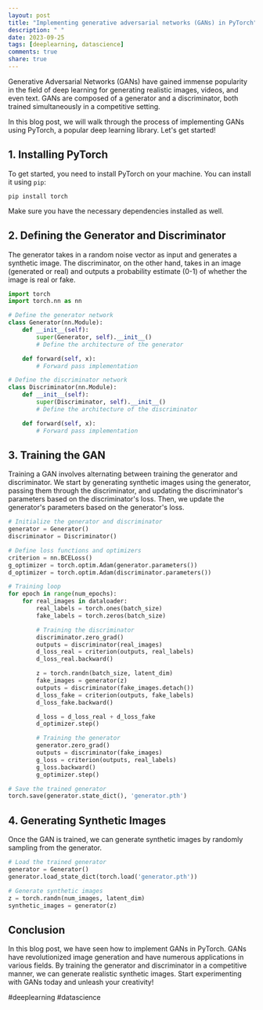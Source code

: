 ```yaml
---
layout: post
title: "Implementing generative adversarial networks (GANs) in PyTorch"
description: " "
date: 2023-09-25
tags: [deeplearning, datascience]
comments: true
share: true
---
```


Generative Adversarial Networks (GANs) have gained immense popularity in the field of deep learning for generating realistic images, videos, and even text. GANs are composed of a generator and a discriminator, both trained simultaneously in a competitive setting.

In this blog post, we will walk through the process of implementing GANs using PyTorch, a popular deep learning library. Let's get started!

## 1. Installing PyTorch

To get started, you need to install PyTorch on your machine. You can install it using `pip`:

```
pip install torch
```

Make sure you have the necessary dependencies installed as well.

## 2. Defining the Generator and Discriminator

The generator takes in a random noise vector as input and generates a synthetic image. The discriminator, on the other hand, takes in an image (generated or real) and outputs a probability estimate (0-1) of whether the image is real or fake.

```python
import torch
import torch.nn as nn

# Define the generator network
class Generator(nn.Module):
    def __init__(self):
        super(Generator, self).__init__()
        # Define the architecture of the generator

    def forward(self, x):
        # Forward pass implementation

# Define the discriminator network
class Discriminator(nn.Module):
    def __init__(self):
        super(Discriminator, self).__init__()
        # Define the architecture of the discriminator

    def forward(self, x):
        # Forward pass implementation
```

## 3. Training the GAN

Training a GAN involves alternating between training the generator and discriminator. We start by generating synthetic images using the generator, passing them through the discriminator, and updating the discriminator's parameters based on the discriminator's loss. Then, we update the generator's parameters based on the generator's loss.

```python
# Initialize the generator and discriminator
generator = Generator()
discriminator = Discriminator()

# Define loss functions and optimizers
criterion = nn.BCELoss()
g_optimizer = torch.optim.Adam(generator.parameters())
d_optimizer = torch.optim.Adam(discriminator.parameters())

# Training loop
for epoch in range(num_epochs):
    for real_images in dataloader:
        real_labels = torch.ones(batch_size)
        fake_labels = torch.zeros(batch_size)

        # Training the discriminator
        discriminator.zero_grad()
        outputs = discriminator(real_images)
        d_loss_real = criterion(outputs, real_labels)
        d_loss_real.backward()

        z = torch.randn(batch_size, latent_dim)
        fake_images = generator(z)
        outputs = discriminator(fake_images.detach())
        d_loss_fake = criterion(outputs, fake_labels)
        d_loss_fake.backward()

        d_loss = d_loss_real + d_loss_fake
        d_optimizer.step()

        # Training the generator
        generator.zero_grad()
        outputs = discriminator(fake_images)
        g_loss = criterion(outputs, real_labels)
        g_loss.backward()
        g_optimizer.step()

# Save the trained generator
torch.save(generator.state_dict(), 'generator.pth')
```

## 4. Generating Synthetic Images

Once the GAN is trained, we can generate synthetic images by randomly sampling from the generator.

```python
# Load the trained generator
generator = Generator()
generator.load_state_dict(torch.load('generator.pth'))

# Generate synthetic images
z = torch.randn(num_images, latent_dim)
synthetic_images = generator(z)
```

## Conclusion

In this blog post, we have seen how to implement GANs in PyTorch. GANs have revolutionized image generation and have numerous applications in various fields. By training the generator and discriminator in a competitive manner, we can generate realistic synthetic images. Start experimenting with GANs today and unleash your creativity!

#deeplearning #datascience